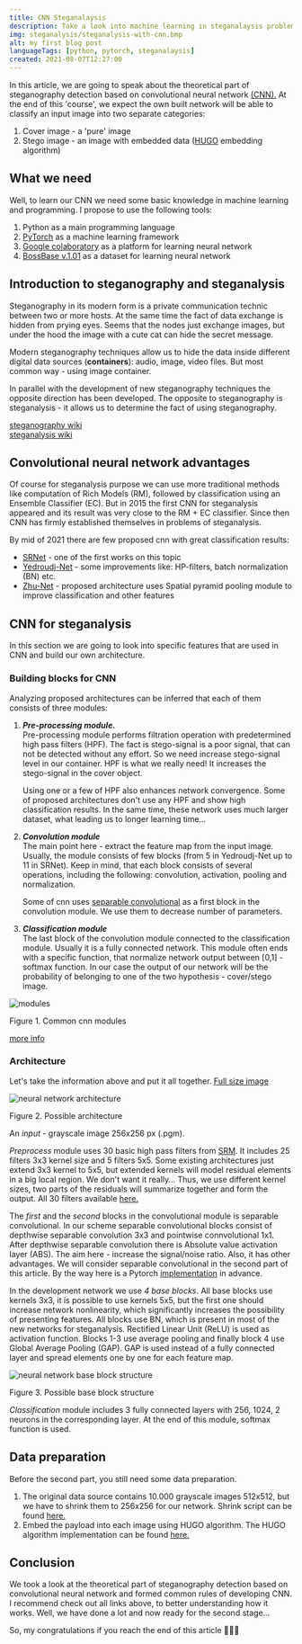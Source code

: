 ```yaml
---
title: CNN Steganalaysis 
description: Take a look into machine learning in steganalaysis problem [part 1]
img: steganalysis/steganalysis-with-cnn.bmp 
alt: my first blog post 
languageTags: [python, pytorch, steganalaysis]
created: 2021-08-07T12:27:00
---
```


In this article, we are going to speak about the theoretical part of steganography detection based on convolutional 
neural network [(CNN).](https://towardsdatascience.com/a-comprehensive-guide-to-convolutional-neural-networks-the-eli5-way-3bd2b1164a53)
At the end of this 'course', we expect the own built network will be able to classify an input image into two 
separate categories:
1. Cover image - a 'pure' image
2. Stego image - an image with embedded data ([HUGO](https://www.researchgate.net/publication/281991090_Using_High-Dimensional_Image_Models_to_Perform_Highly_Undetectable_Steganography) embedding algorithm)

## What we need
Well, to learn our CNN we need some basic knowledge in machine learning and programming. I propose to use
the following tools:
1. Python as a main programming language
2. [PyTorch](https://pytorch.org/) as a machine learning framework
3. [Google colaboratory](https://colab.research.google.com/?utm_source=scs-index) as a platform for learning neural network
4. [BossBase v.1.01](http://dde.binghamton.edu/download/ImageDB/BOSSbase_1.01.zip) as a dataset for learning neural network


## Introduction to steganography and steganalysis
Steganography in its modern form is a private communication technic between two or more hosts. At the same time the fact
of data exchange is hidden from prying eyes. Seems that the nodes just exchange images, but under the hood the image
with a cute cat can hide the secret message.

Modern steganography techniques allow us to hide the data inside different digital data sources (**containers**):
audio, image, video files. But most common way - using image container.

In parallel with the development of new steganography techniques the opposite direction has been developed.
The opposite to steganography is steganalysis - it allows us to determine the fact of using steganography.

<p class="text-right">
    <a href="https://en.wikipedia.org/wiki/Steganography">steganography wiki</a><br/>
    <a href="https://en.wikipedia.org/wiki/Steganalysis">steganalysis wiki</a>
</p>


## Convolutional neural network advantages
   Of course for steganalysis purpose we can use more traditional methods like computation of Rich Models (RM),
   followed by classification using an Ensemble Classifier (EC). But in 2015 the first CNN for steganalysis
   appeared and its result was very close to the RM + EC classifier. Since then CNN has firmly established
   themselves in problems of steganalysis.

   By mid of 2021 there are few proposed cnn with great classification results: 
* [SRNet](https://ieeexplore.ieee.org/document/8470101) - one of the first works on this topic
* [Yedroudj-Net](https://github.com/yedmed/steganalysis_with_CNN_Yedroudj-Net) - some improvements like: HP-filters, batch normalization (BN) etc.
* [Zhu-Net](https://www.researchgate.net/publication/326696542_Efficient_feature_learning_and_multi-size_image_steganalysis_based_on_CNN) - proposed architecture uses Spatial pyramid pooling module to improve classification and other features


## CNN for steganalysis
In this section we are going to look into specific features that are used in CNN and build our own architecture.

### Building blocks for CNN
Analyzing proposed architectures can be inferred that each of them consists of three modules: 
1. ***Pre-processing module.***<br/>
   Pre-processing module performs filtration operation with predetermined high pass filters (HPF). The fact is
   stego-signal is a poor signal, that can not be detected without any effort. So we need increase stego-signal 
   level in our container. HPF is what we really need! It increases the stego-signal in the cover object.

   Using one or a few of HPF also enhances network convergence. Some of proposed architectures don't use any HPF
   and show high classification results. In the same time, these network uses much larger dataset, what leading
   us to longer learning time...
   
2. ***Convolution module***<br/>
   The main point here - extract the feature map from the input image. Usually, the module consists of
   few blocks (from 5 in Yedroudj-Net up to 11 in SRNet). Keep in mind, that each block consists of several
   operations, including the following: convolution, activation, pooling and normalization.
   
   Some of cnn uses [separable convolutional](https://towardsdatascience.com/a-basic-introduction-to-separable-convolutions-b99ec3102728)
   as a first block in the convolution module. We use them to decrease number of parameters.
   
3. ***Classification module***<br/> 
   The last block of the convolution module connected to the classification module. Usually it is a fully
   connected network. This module often ends with a specific function, that normalize network output between
   [0,1] - softmax function. In our case the output of our network will be the probability of belonging 
   to one of the two hypothesis - cover/stego image.

<img src="/articles/steganalysis/cnn-modules.png" alt="modules"/>
<p class="text-center img-alt m-t-0">Figure 1. Common cnn modules</p>

<p class="text-right ">
   <a href="https://www.researchgate.net/publication/332107671_Deep_Learning_in_steganography_and_steganalysis_from_2015_to_2018">
      more info
   </a>
</p>


### Architecture
Let's take the information above and put it all together. <a href="/articles/steganalysis/cnn-architecture-full-size.svg" target="_blank">Full size image</a>

<img src="/articles/steganalysis/cnn-architecture.png" alt="neural network architecture" class="img-responsive"/>
<p class="text-center img-alt m-t-0">Figure 2. Possible architecture</p>

An *input* - grayscale image 256x256 px (.pgm).

*Preprocess* module uses 30 basic high pass filters from [SRM](https://ieeexplore.ieee.org/document/6197267). It 
includes 25 filters 3x3 kernel size and 5 filters 5x5. Some existing architectures just extend 3x3 kernel to
5x5, but extended kernels will model residual elements in a big local region. We don't want it really... 
Thus, we use different kernel sizes, two parts of the residuals will summarize together and form the output.
All 30 filters available [here.]() 

The *first* and the *second* blocks in the convolutional module is separable convolutional. In our scheme separable
convolutional blocks consist of depthwise separable convolution 3x3 and pointwise connvolutional 1x1. After
depthwise separable convolution there is Absolute value activation layer (ABS).
The aim here -  increase the signal/noise ratio. Also, it has other advantages.
We will consider separable convolutional in the second part of this article. By the way here is a Pytorch 
[implementation](https://github.com/seungjunlee96/Depthwise-Separable-Convolution_Pytorch) in advance.

In the development network we use *4 base blocks*. All base blocks use kernels 3x3, it is possible to use kernels 5x5,
but the first one should increase network nonlinearity, which significantly increases the possibility of 
presenting features. All blocks use BN, which is present in most of the new networks for steganalysis. 
Rectified Linear Unit (ReLU) is used as activation function. Blocks 1-3 use average pooling and finally block 4
use Global Average Pooling (GAP). GAP is used instead of a fully connected layer and spread elements one by one 
for each feature map.

<img src="/articles/steganalysis/base-block-structure.png" alt="neural network base block structure" class="img-responsive"/>
<p class="text-center img-alt m-t-0">Figure 3. Possible base block structure</p>

*Classification* module includes 3 fully connected layers with 256, 1024, 2 neurons in the corresponding layer.
At the end of this module, softmax function is used.


## Data preparation
Before the second part, you still need some data preparation. 
1. The original data source contains 10.000 grayscale images 512x512, but we have to shrink them to 256x256
   for our network. Shrink script can be found [here.](https://github.com/kuza2010/ad_net/blob/a83efb068b66fba648fff2bb6655f10c6ee6f400/data_preparation_util/im_resize.py)
2. Embed the payload into each image using HUGO algorithm. The HUGO algorithm implementation can be found [here.](https://dde.binghamton.edu/download/stego_algorithms/)


## Conclusion
We took a look at the theoretical part of steganography detection based on convolutional neural network and
formed common rules of developing CNN. I recommend check out all links above, to better understanding how it works. 
Well, we have done a lot and now ready for the second stage...

So, my congratulations if you reach the end of this article 🎉🎉🎉
